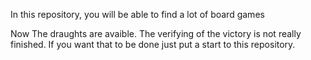 In this repository, you will be able to find a lot of board games

Now The draughts are avaible. The verifying of the victory is not really finished.
If you want that to be done just put a start to this repository.
